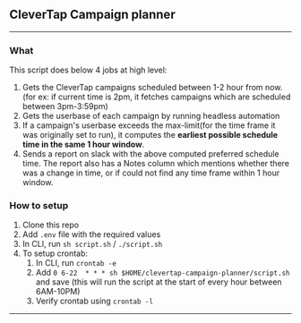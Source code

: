 ## CleverTap Campaign planner

---

### What 
This script does below 4 jobs at high level:
1. Gets the CleverTap campaigns scheduled between 1-2 hour from now. (for ex: if current time is 2pm, it fetches campaigns which are scheduled between 3pm-3:59pm)
2. Gets the userbase of each campaign by running headless automation
3. If a campaign's userbase exceeds the max-limit(for the time frame it was originally set to run), it computes the **earliest possible schedule time in the same 1 hour window**.
4. Sends a report on slack with the above computed preferred schedule time. The report also has a Notes column which mentions whether there was a change in time, or if could not find any time frame within 1 hour window.


### How to setup
1. Clone this repo
2. Add `.env` file with the required values
3. In CLI, run `sh script.sh` / `./script.sh`
4. To setup crontab:
   1. In CLI, run `crontab -e`
   2. Add `0 6-22  * * * sh $HOME/clevertap-campaign-planner/script.sh` and save (this will run the script at the start of every hour between 6AM-10PM)
   3. Verify crontab using `crontab -l`

---